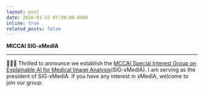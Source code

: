 ```yaml
---
layout: post
date: 2016-01-15 07:59:00-0400
inline: true
related_posts: false
---
```


**MICCAI SIG-xMedIA**

---
&#128640;&#128640;&#128640; Thrilled to announce we establish the [MCCAI Special Interest Group on Explainable AI for Medical Image Analysis](https://miccai.org/index.php/special-interest-groups/sig-xmedia/)(SIG-xMedIA). I am serving as the president of SIG-xMedIA. If you have any interest in xMedIA, welcome to join our group.
